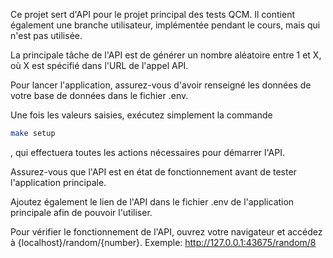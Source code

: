 Ce projet sert d'API pour le projet principal des tests QCM. Il contient également une branche utilisateur, implémentée pendant le cours, mais qui n'est pas utilisée.

La principale tâche de l'API est de générer un nombre aléatoire entre 1 et X, où X est spécifié dans l'URL de l'appel API.

Pour lancer l'application, assurez-vous d'avoir renseigné les données de votre base de données dans le fichier .env.

Une fois les valeurs saisies, exécutez simplement la commande 
```sh
make setup
```

, qui effectuera toutes les actions nécessaires pour démarrer l'API.

Assurez-vous que l'API est en état de fonctionnement avant de tester l'application principale.

Ajoutez également le lien de l'API dans le fichier .env de l'application principale afin de pouvoir l'utiliser.

Pour vérifier le fonctionnement de l'API, ouvrez votre navigateur et accédez à {localhost}/random/{number}.
Exemple: http://127.0.0.1:43675/random/8
